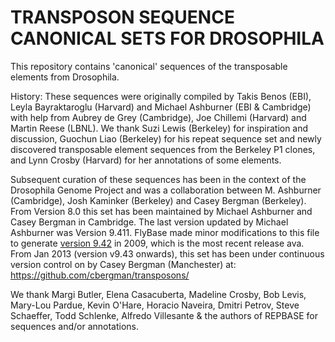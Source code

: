 TRANSPOSON SEQUENCE CANONICAL SETS FOR DROSOPHILA
===========

This repository contains 'canonical' sequences of the transposable elements
from Drosophila.

History: These sequences were originally compiled by Takis Benos (EBI),
Leyla Bayraktaroglu (Harvard) and Michael Ashburner (EBI & Cambridge)
with help from Aubrey de Grey (Cambridge), Joe Chillemi (Harvard) and
Martin Reese (LBNL). We thank Suzi Lewis (Berkeley) for inspiration and
discussion, Guochun Liao (Berkeley) for his repeat sequence set and
newly discovered transposable element sequences from the Berkeley P1
clones, and Lynn Crosby (Harvard) for her annotations of some elements.

Subsequent curation of these sequences has been in the context of the
Drosophila Genome Project and was a collaboration between M. Ashburner
(Cambridge), Josh Kaminker (Berkeley) and Casey Bergman (Berkeley).  From
Version 8.0 this set has been maintained by Michael Ashburner and Casey
Bergman in Cambridge. The last version updated by Michael Ashburner was 
Version 9.411. FlyBase made minor modifications to this file to generate
[version 9.42](ftp://ftp.flybase.net/releases/FB2013_01/precomputed_files/transposons/transposon_sequence_set.embl.txt.gz) 
in 2009, which is the most recent release ava. From Jan 2013 (version v9.43 
onwards), this set has been under continuous version control on by Casey Bergman 
(Manchester) at: https://github.com/cbergman/transposons/

We thank Margi Butler, Elena Casacuberta, Madeline Crosby, Bob Levis,
Mary-Lou Pardue, Kevin O'Hare, Horacio Naveira, Dmitri Petrov, Steve
Schaeffer, Todd Schlenke, Alfredo Villesante & the authors of REPBASE for
sequences and/or annotations.